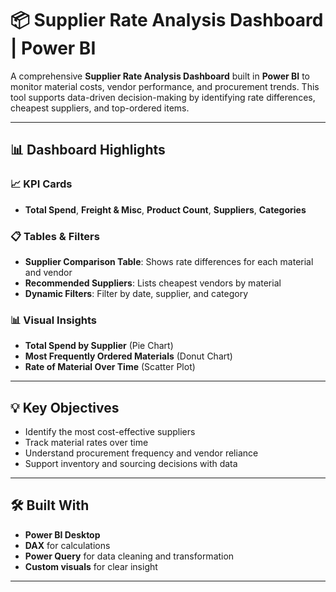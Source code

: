 # 📦 Supplier Rate Analysis Dashboard | Power BI

A comprehensive **Supplier Rate Analysis Dashboard** built in **Power BI** to monitor material costs, vendor performance, and procurement trends. This tool supports data-driven decision-making by identifying rate differences, cheapest suppliers, and top-ordered items.

---

## 📊 Dashboard Highlights

### 📈 KPI Cards
- **Total Spend**, **Freight & Misc**, **Product Count**, **Suppliers**, **Categories**

### 📋 Tables & Filters
- **Supplier Comparison Table**: Shows rate differences for each material and vendor
- **Recommended Suppliers**: Lists cheapest vendors by material
- **Dynamic Filters**: Filter by date, supplier, and category

### 📊 Visual Insights
- **Total Spend by Supplier** (Pie Chart)
- **Most Frequently Ordered Materials** (Donut Chart)
- **Rate of Material Over Time** (Scatter Plot)

---

## 💡 Key Objectives

- Identify the most cost-effective suppliers
- Track material rates over time
- Understand procurement frequency and vendor reliance
- Support inventory and sourcing decisions with data

---

## 🛠️ Built With

- **Power BI Desktop**
- **DAX** for calculations
- **Power Query** for data cleaning and transformation
- **Custom visuals** for clear insight

---

